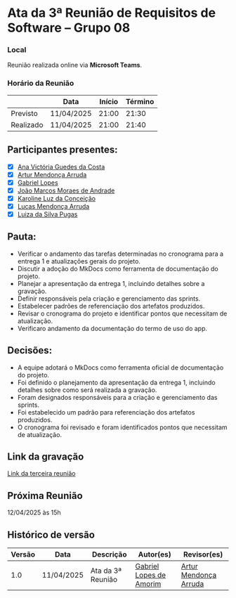 # Ata da 3ª Reunião de Requisitos de Software – Grupo 08

### Local
Reunião realizada online via **Microsoft Teams**.

### Horário da Reunião
|          | Data       | Início| Término |
|----------|------------|-------|---------|
| Previsto | 11/04/2025 | 21:00 | 21:30   |
| Realizado| 11/04/2025 | 21:00 | 21:40   |

## Participantes presentes:
- [x] [Ana Victória Guedes da Costa](https://github.com/navicg)
- [x] [Artur Mendonça Arruda](https://github.com/ArtyMend07)
- [x] [Gabriel Lopes](https://github.com/BrzGab)
- [x] [João Marcos Moraes de Andrade](https://github.com/JJOAOMARCOSS)
- [x] [Karoline Luz da Conceição](https://github.com/KarolineLuz)
- [x] [Lucas Mendonça Arruda](https://github.com/lucasarruda9)
- [x] [Luiza da Silva Pugas](https://github.com/Luizaxx)

## Pauta:
* Verificar o andamento das tarefas determinadas no cronograma para a entrega 1 e atualizações gerais do projeto.
* Discutir a adoção do MkDocs como ferramenta de documentação do projeto.
* Planejar a apresentação da entrega 1, incluindo detalhes sobre a gravação.
* Definir responsáveis pela criação e gerenciamento das sprints.
* Estabelecer padrões de referenciação dos artefatos produzidos.
* Revisar o cronograma do projeto e identificar pontos que necessitam de atualização.
* Verificaro andamento da documentação do termo de uso do app.

## Decisões:
* A equipe adotará o MkDocs como ferramenta oficial de documentação do projeto.
* Foi definido o planejamento da apresentação da entrega 1, incluindo detalhes sobre como será realizada a gravação.
* Foram designados responsáveis para a criação e gerenciamento das sprints.
* Foi estabelecido um padrão para referenciação dos artefatos produzidos.
* O cronograma foi revisado e foram identificados pontos que necessitam de atualização.

## Link da gravação
[Link da terceira reunião](https://www.youtube.com/watch?v=QyOagQC9pRs)

## Próxima Reunião
12/04/2025 às 15h

## Histórico de versão
| Versão | Data | Descrição | Autor(es) | Revisor(es) |
|--------|------|-----------|-----------|-------------|
| 1.0 | 11/04/2025 | Ata da 3ª Reunião | [Gabriel Lopes de Amorim](https://github.com/BrzGab) | [Artur Mendonça Arruda](https://github.com/ArtyMend07) |